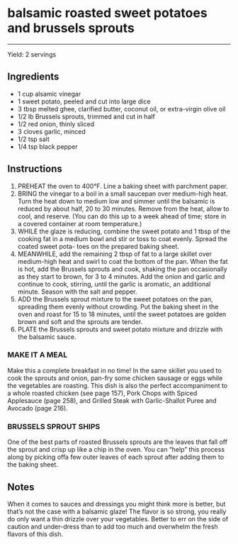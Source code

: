 # balsamic roasted sweet potatoes and brussels sprouts
---
Yield: 2 servings

## Ingredients
- 1 cup alsamic vinegar
- 1 sweet potato, peeled and cut into large dice
- 3 tbsp melted ghee, clarified butter, coconut oil, or extra-virgin olive oil
- 1/2 lb Brussels sprouts, trimmed and cut in half
- 1/2 red onion, thinly sliced
- 3 cloves garlic, minced
- 1/2 tsp salt
- 1/4 tsp black pepper

## Instructions
1. PREHEAT the oven to 400°F. Line a baking sheet with
parchment paper.
2. BRING the vinegar to a boil in a small saucepan over
medium-high heat. Turn the heat down to medium low
and simmer until the balsamic is reduced by about half,
20 to 30 minutes. Remove from the heat, allow to cool, and
reserve. (You can do this up to a week ahead of time; store
in a covered container at room temperature.)
3. WHILE the glaze is reducing, combine the sweet potato
and 1 tbsp of the cooking fat in a medium bowl and
stir or toss to coat evenly. Spread the coated sweet pota-
toes on the prepared baking sheet.
4. MEANWHILE, add the remaining 2 tbsp of fat to
a large skillet over medium-high heat and swirl to coat the
bottom of the pan. When the fat is hot, add the Brussels
sprouts and cook, shaking the pan occasionally as they
start to brown, for 3 to 4 minutes. Add the onion and garlic
and continue to cook, stirring, until the garlic is aromatic,
an additional minute. Season with the salt and pepper.
5. ADD the Brussels sprout mixture to the sweet potatoes on
the pan, spreading them evenly without crowding. Put the
baking sheet in the oven and roast for 15 to 18 minutes,
until the sweet potatoes are golden brown and soft and the
sprouts are tender.
6. PLATE the Brussels sprouts and sweet potato mixture and
drizzle with the balsamic sauce.

### MAKE IT A MEAL
Make this a complete breakfast in
no time! In the same skillet you used to cook the sprouts
and onion, pan-fry some chicken sausage or eggs while
the vegetables are roasting. This dish is also the perfect
accompaniment to a whole roasted chicken (see page 157), Pork
Chops with Spiced Applesauce (page 258), and Grilled Steak with
Garlic-Shallot Puree and Avocado (page 216).

### BRUSSELS SPROUT SHIPS
One of the best parts of roasted Brussels
sprouts are the leaves that fall off the sprout and crisp up like a chip in
the oven. You can “help” this process along by picking offa few outer
leaves of each sprout after adding them to the baking sheet.


## Notes

When it comes to sauces and dressings
you might think more is better, but that’s
not the case with a balsamic glaze! The
flavor is so strong, you really do only
want a thin drizzle over your vegetables.
Better to err on the side of caution and
under-dress than to add too much and
overwhelm the fresh flavors of this dish.
